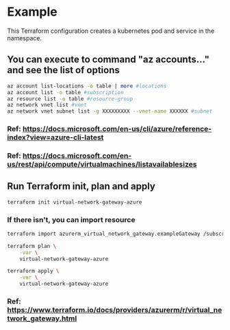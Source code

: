 # Example

This Terraform configuration creates a kubernetes pod and service in the namespace.

## You can execute to command "az accounts..." and see the list of options

```bash
az account list-locations -o table | more #locations
az account list -o table #subscription
az resource list -o table #resource-group
az network vnet list #vnet
az network vnet subnet list -g XXXXXXXXX --vnet-name XXXXXX #subnet
```
### Ref: https://docs.microsoft.com/en-us/cli/azure/reference-index?view=azure-cli-latest
### Ref: https://docs.microsoft.com/en-us/rest/api/compute/virtualmachines/listavailablesizes

## Run Terraform init, plan and apply
 

```bash
terraform init virtual-network-gateway-azure
```

### If there isn't, you can import resource
```bash
terraform import azurerm_virtual_network_gateway.exampleGateway /subscriptions/00000000-0000-0000-0000-000000000000/resourceGroups/myGroup1/providers/Microsoft.Network/virtualNetworkGateways/myGateway1
```

```bash
terraform plan \
	-var \
	virtual-network-gateway-azure
```

```bash
terraform apply \
	-var \
	virtual-network-gateway-azure
```
### Ref: https://www.terraform.io/docs/providers/azurerm/r/virtual_network_gateway.html